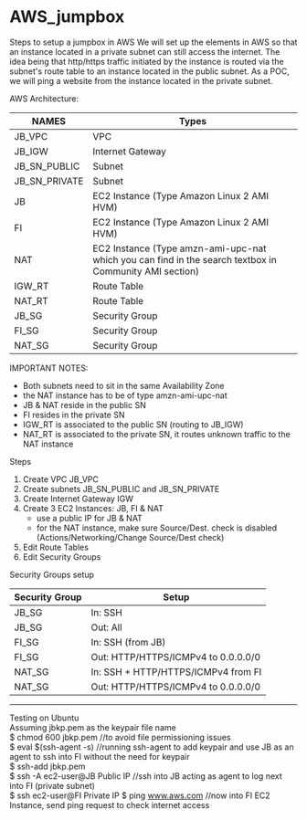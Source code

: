 # AWS_jumpbox
Steps to setup a jumpbox in AWS
We will set up the elements in AWS so that an instance located in a private subnet can still access the internet.
The idea being that http/https traffic initiated by the instance is routed via the subnet's route table
to an instance located in the public subnet.
As a POC, we will ping a website from the instance located in the private subnet.


AWS Architecture:

| NAMES | Types |
| --- | --- |
| JB_VPC | VPC |
| JB_IGW | Internet Gateway |
| JB_SN_PUBLIC | Subnet |
| JB_SN_PRIVATE | Subnet |
| JB | EC2 Instance (Type Amazon Linux 2 AMI HVM) |
| FI | EC2 Instance (Type Amazon Linux 2 AMI HVM) |
| NAT | EC2 Instance (Type amzn-ami-upc-nat which you can find in the search textbox in Community AMI section) |
| IGW_RT | Route Table |
| NAT_RT | Route Table |
| JB_SG | Security Group |
| FI_SG | Security Group |
| NAT_SG | Security Group |



IMPORTANT NOTES:  
* Both subnets need to sit in the same Availability Zone
* the NAT instance has to be of type amzn-ami-upc-nat
* JB & NAT reside in the public SN
* FI resides in the private SN
* IGW_RT is associated to the public SN (routing to JB_IGW)
* NAT_RT is associated to the private SN, it routes unknown traffic to the NAT instance

Steps
1. Create VPC JB_VPC
2. Create subnets JB_SN_PUBLIC and JB_SN_PRIVATE
3. Create Internet Gateway IGW
4. Create 3 EC2 Instances: JB, FI & NAT
      * use a public IP for JB & NAT
      * for the NAT instance, make sure Source/Dest. check is disabled (Actions/Networking/Change Source/Dest check)
5. Edit Route Tables
6. Edit Security Groups


Security Groups setup  

| Security Group | Setup|
| --- | --- |
| JB_SG | In:  SSH |
| JB_SG | Out: All |
| FI_SG | In:  SSH (from JB) |
| FI_SG | Out: HTTP/HTTPS/ICMPv4 to 0.0.0.0/0 |
| NAT_SG | In:  SSH + HTTP/HTTPS/ICMPv4 from FI |
| NAT_SG| Out: HTTP/HTTPS/ICMPv4 to 0.0.0.0/0 |


----------------------------------------------------  
Testing on Ubuntu  
Assuming jbkp.pem as the keypair file name  
$ chmod 600 jbkp.pem        //to avoid file permissioning issues  
$ eval $(ssh-agent -s)      //running ssh-agent to add keypair and use JB as an agent to ssh into FI without the need for keypair  
$ ssh-add jbkp.pem          
$ ssh -A ec2-user@JB Public IP      //ssh into JB acting as agent to log next into FI (private subnet)  
$ ssh ec2-user@FI Private IP
$ ping www.aws.com                    //now into FI EC2 Instance, send ping request to check internet access  
